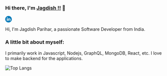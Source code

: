 ### Hi there, I'm [Jagdish !!](https://jatin510.netlify.app) 👋


<a href="https://www.linkedin.com/in/jagdish-parihar-799869165/">
  <img align="left" alt="Jagdish Parihar | LinkedIn" width="21px" src= "https://raw.githubusercontent.com/jatin510/jatin510/master/assets/linkedin.svg"/>
</a>

<br>
<br>
Hi, I'm Jagdish Parihar, a passionate Software Developer from India.

### A little bit about myself:

I primarily work in Javascript, Nodejs, GraphQL, MongoDB, React, etc. I love to make backend for the applications. 


![Top Langs](https://github-readme-stats.vercel.app/api/top-langs/?username=jatin510&layout=compact&hide_border=true)